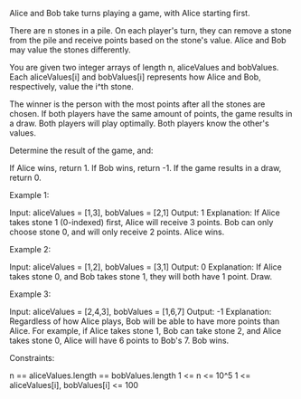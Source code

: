 Alice and Bob take turns playing a game, with Alice starting first.

There are n stones in a pile. On each player's turn, they can remove a stone
from the pile and receive points based on the stone's value. Alice and Bob
may value the stones differently.

You are given two integer arrays of length n, aliceValues and bobValues. Each
aliceValues[i] and bobValues[i] represents how Alice and Bob, respectively,
value the i^th stone.

The winner is the person with the most points after all the stones are
chosen. If both players have the same amount of points, the game results in a
draw. Both players will play optimally. Both players know the other's
values.

Determine the result of the game, and:


If Alice wins, return 1.
If Bob wins, return -1.
If the game results in a draw, return 0.



Example 1:


Input: aliceValues = [1,3], bobValues = [2,1]
Output: 1
Explanation:
If Alice takes stone 1 (0-indexed) first, Alice will receive 3 points.
Bob can only choose stone 0, and will only receive 2 points.
Alice wins.


Example 2:


Input: aliceValues = [1,2], bobValues = [3,1]
Output: 0
Explanation:
If Alice takes stone 0, and Bob takes stone 1, they will both have 1 point.
Draw.


Example 3:


Input: aliceValues = [2,4,3], bobValues = [1,6,7]
Output: -1
Explanation:
Regardless of how Alice plays, Bob will be able to have more points than
Alice.
For example, if Alice takes stone 1, Bob can take stone 2, and Alice takes
stone 0, Alice will have 6 points to Bob's 7.
Bob wins.



Constraints:


n == aliceValues.length == bobValues.length
1 <= n <= 10^5
1 <= aliceValues[i], bobValues[i] <= 100




